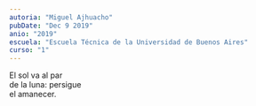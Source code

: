 ```yaml
---
autoria: "Miguel Ajhuacho"
pubDate: "Dec 9 2019"
anio: "2019"
escuela: "Escuela Técnica de la Universidad de Buenos Aires"
curso: "1"
---
```


El sol va al par\
de la luna: persigue\
el amanecer.
